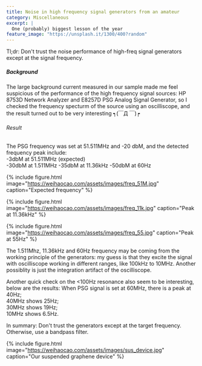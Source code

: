 ```yaml
---
title: Noise in high frequency signal generators from an amateur 
category: Miscellaneous 
excerpt: |    
  One (probably) biggest lesson of the year 
feature_image: "https://unsplash.it/1300/400?random"
---
```


Tl;dr: Don't trust the noise performance of high-freq signal generators except at the signal frequency.

<!-- more -->

##### Background 

The large background current measured in our sample made me feel suspicious of the performance of the high frequency signal sources: HP 8753D Network Analyzer and E8257D PSG Analog Signal Generator, so I checked the frequency specturm of the source using an oscilliscope, and the result turned out to be very interesting ┑(￣Д ￣)┍   
  
###### Result 


The PSG frequency was set at 51.511MHz and -20 dbM, and the detected frequency peak include:  
-3dbM at 51.511MHz (expected)  
-30dbM at 1.511MHz 
-35dbM at 11.36kHz 
-50dbM at 60Hz 

{% include figure.html image="https://weihaocao.com/assets/images/freq_51M.jpg" caption="Expected frequency" %} 

{% include figure.html image="https://weihaocao.com/assets/images/freq_11k.jpg" caption="Peak at 11.36kHz" %} 

{% include figure.html image="https://weihaocao.com/assets/images/freq_55.jpg" caption="Peak at 55Hz" %} 

The 1.511Mhz, 11.36kHz and 60Hz frequency may be coming from the working principle of the generators: my guess is that they excite the signal with oscilliscope working in different ranges, like 100kHz to 10MHz. Another possiblity is just the integration artifact of the oscilliscope.
  
    
Another quick check on the <100Hz resonance also seem to be interesting, below are the results:
When PSG signal is set at 60MHz, there is a peak at 40Hz;  
40MHz shows 25Hz;  
30MHz shows 19Hz;  
10MHz shows 6.5Hz.  

In summary: Don't trust the generators except at the target frequency. Otherwise, use a bandpass filter.  
 
 
{% include figure.html image="https://weihaocao.com/assets/images/sus_device.jpg" caption="Our suspended graphene device" %} 
